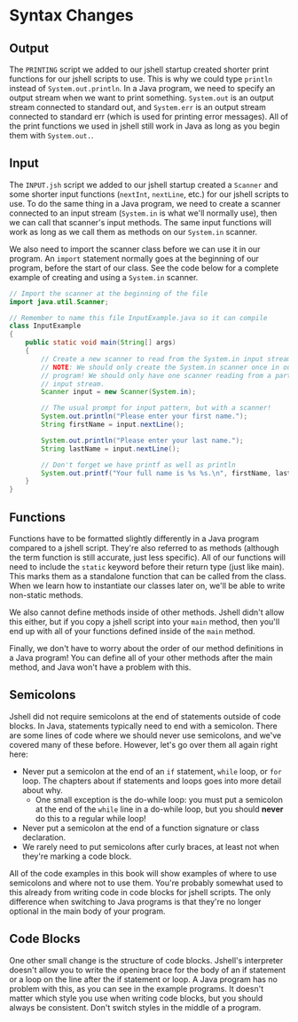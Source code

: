 # Syntax Changes

## Output

The `PRINTING` script we added to our jshell startup created shorter print
functions for our jshell scripts to use. This is why we could type `println`
instead of `System.out.println`. In a Java program, we need to specify an output
stream when we want to print something. `System.out` is an output stream
connected to standard out, and `System.err` is an output stream connected to
standard err (which is used for printing error messages). All of the print
functions we used in jshell still work in Java as long as you begin them with
`System.out.`.

## Input

The `INPUT.jsh` script we added to our jshell startup created a `Scanner` and
some shorter input functions (`nextInt`, `nextLine`, etc.) for our jshell
scripts to use. To do the same thing in a Java program, we need to create a
scanner connected to an input stream (`System.in` is what we'll normally use),
then we can call that scanner's input methods. The same input functions will
work as long as we call them as methods on our `System.in` scanner.

We also need to import the scanner class before we can use it in our program. An
`import` statement normally goes at the beginning of our program, before the
start of our class. See the code below for a complete example of creating and
using a `System.in` scanner.


```java
// Import the scanner at the beginning of the file
import java.util.Scanner;

// Remember to name this file InputExample.java so it can compile
class InputExample
{
    public static void main(String[] args)
    {
        // Create a new scanner to read from the System.in input stream
        // NOTE: We should only create the System.in scanner once in our entire
        // program! We should only have one scanner reading from a particular
        // input stream.
        Scanner input = new Scanner(System.in);

        // The usual prompt for input pattern, but with a scanner!
        System.out.println("Please enter your first name.");
        String firstName = input.nextLine();

        System.out.println("Please enter your last name.");
        String lastName = input.nextLine();

        // Don't forget we have printf as well as println
        System.out.printf("Your full name is %s %s.\n", firstName, lastName);
    }
}
```

## Functions

Functions have to be formatted slightly differently in a Java program compared
to a jshell script. They're also referred to as methods (although the term
function is still accurate, just less specific). All of our functions will need
to include the `static` keyword before their return type (just like main). This
marks them as a standalone function that can be called from the class. When we
learn how to instantiate our classes later on, we'll be able to write non-static
methods.

We also cannot define methods inside of other methods. Jshell didn't allow this
either, but if you copy a jshell script into your `main` method, then you'll end
up with all of your functions defined inside of the `main` method.

Finally, we don't have to worry about the order of our method definitions in a
Java program! You can define all of your other methods after the main method,
and Java won't have a problem with this.

## Semicolons

Jshell did not require semicolons at the end of statements outside of code
blocks. In Java, statements typically need to end with a semicolon. There are
some lines of code where we should never use semicolons, and we've covered many
of these before. However, let's go over them all again right here:
- Never put a semicolon at the end of an `if` statement, `while` loop, or `for`
loop. The chapters about if statements and loops goes into more detail about
why.
    - One small exception is the do-while loop: you must put a semicolon at the
    end of the `while` line in a do-while loop, but you should **never** do this
    to a regular while loop!
- Never put a semicolon at the end of a function signature or class declaration.
- We rarely need to put semicolons after curly braces, at least not when they're
marking a code block.

All of the code examples in this book will show examples of where to use
semicolons and where not to use them. You're probably somewhat used to this
already from writing code in code blocks for jshell scripts. The only difference
when switching to Java programs is that they're no longer optional in the main
body of your program.

## Code Blocks

One other small change is the structure of code blocks. Jshell's interpreter
doesn't allow you to write the opening brace for the body of an if statement or
a loop on the line after the if statement or loop. A Java program has no problem
with this, as you can see in the example programs. It doesn't matter which style
you use when writing code blocks, but you should always be consistent. Don't
switch styles in the middle of a program.
